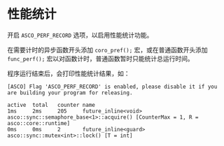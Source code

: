 # 性能统计

开启 `ASCO_PERF_RECORD` 选项，以启用性能统计功能。

在需要计时的异步函数开头添加 `coro_pref();` 宏，或在普通函数开头添加 `func_perf();` 宏以对函数计时，普通函数暂时只能统计总运行时间。

程序运行结束后，会打印性能统计结果，如：

```raw
[ASCO] Flag 'ASCO_PERF_RECORD' is enabled, please disable it if you are building your program for releasing.

active  total   counter name
1ms     2ms     205     future_inline<void> asco::sync::semaphore_base<1>::acquire() [CounterMax = 1, R = asco::core::runtime]
0ms     0ms     2       future_inline<guard> asco::sync::mutex<int>::lock() [T = int]
```
